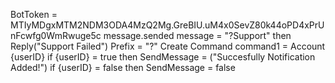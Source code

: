 BotToken = MTIyMDgxMTM2NDM3ODA4MzQ2Mg.GreBIU.uM4x0SevZ80k44oPD4xPrUnFcwfg0WmRwuge5c
message.sended
message = "?Support" then
Reply("Support Failed")
Prefix = "?"
Create Command
command1 = Account {userID}
if {userID} = true then
SendMessage = ("Succesfully Notification Added!")
if {userID} = false then
SendMessage = false

